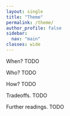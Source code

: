 ```yaml
---
layout: single
title: "Theme"
permalink: /theme/
author_profile: false
sidebar:
  nav: "main"
classes: wide
---
```

<style>
  p { text-align:justify; }
  li { text-align:justify; }
</style>
<p>When? TODO</p>
<p>Who? TODO</p>
<p>How? TODO</p>
<p>Tradeoffs. TODO</p>
<p>Further readings. TODO</p>